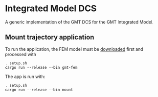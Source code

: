 # Integrated Model DCS

A generic implementation of the GMT DCS for the GMT Integrated Model.

## Mount trajectory application 

To run the application, the FEM model must be [downloaded](https://gmtocorp-my.sharepoint.com/:u:/g/personal/rconan_gmto_org/EThI5QQjnjJMtdxmyTcxgpYBZ_yo1hO_VvGm5Xs178vOkQ?e=mFdkZY) first and processed with
```
. setup.sh
cargo run --release --bin gmt-fem
```

The app is run with:
```
. setup.sh
cargo run --release --bin mount
```